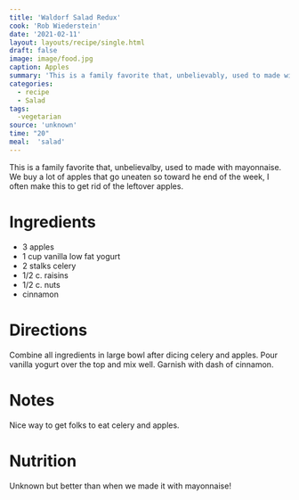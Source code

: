 ```yaml
---
title: 'Waldorf Salad Redux'
cook: 'Rob Wiederstein'
date: '2021-02-11'
layout: layouts/recipe/single.html
draft: false
image: image/food.jpg
caption: Apples
summary: 'This is a family favorite that, unbelievably, used to made with mayonnaise.  We buy a lot of apples that go uneaten. Toward the end of the week, I often make this to get rid of the leftover apples.'
categories:
  - recipe
  - Salad
tags:
  -vegetarian
source: 'unknown'
time: "20"
meal:  'salad'
---
```


This is a family favorite that, unbelievalby, used to made with mayonnaise.  We buy a lot of apples that go uneaten so toward he end of the week, I often make this to get rid of the leftover apples.

# Ingredients
-   3 apples
-   1 cup vanilla low fat yogurt
-   2 stalks celery
-   1/2 c. raisins
-   1/2 c. nuts
-   cinnamon

# Directions
Combine all ingredients in large bowl after dicing celery and apples.  Pour vanilla yogurt over the top and mix well. Garnish with dash of cinnamon.

# Notes

Nice way to get folks to eat celery and apples.

# Nutrition

Unknown but better than when we made it with mayonnaise!
